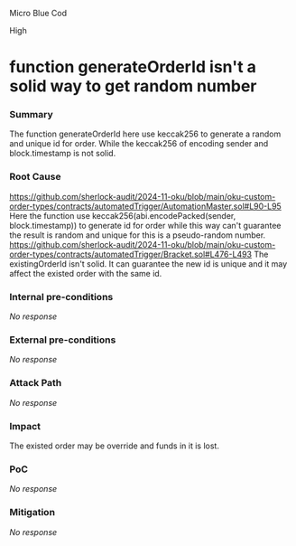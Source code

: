 Micro Blue Cod

High

# function generateOrderId isn't a solid way to get random number

### Summary

The function generateOrderId here use keccak256 to generate a random and unique id for order. While the keccak256 of encoding sender and block.timestamp is not solid.

### Root Cause

https://github.com/sherlock-audit/2024-11-oku/blob/main/oku-custom-order-types/contracts/automatedTrigger/AutomationMaster.sol#L90-L95
Here the function use keccak256(abi.encodePacked(sender, block.timestamp)) to generate id for order while this way can't guarantee the result is random and unique for this is a pseudo-random number.
https://github.com/sherlock-audit/2024-11-oku/blob/main/oku-custom-order-types/contracts/automatedTrigger/Bracket.sol#L476-L493
The existingOrderId isn't solid. It can guarantee the new id is unique and it may affect the existed order with the same id.

### Internal pre-conditions

_No response_

### External pre-conditions

_No response_

### Attack Path

_No response_

### Impact

The existed order may be override and funds in it is lost.

### PoC

_No response_

### Mitigation

_No response_